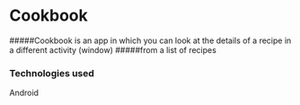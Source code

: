 # Cookbook

#####Cookbook is an app in which you can look at the details of a recipe in a different activity (window)
#####from a list of recipes

### Technologies used
  Android
